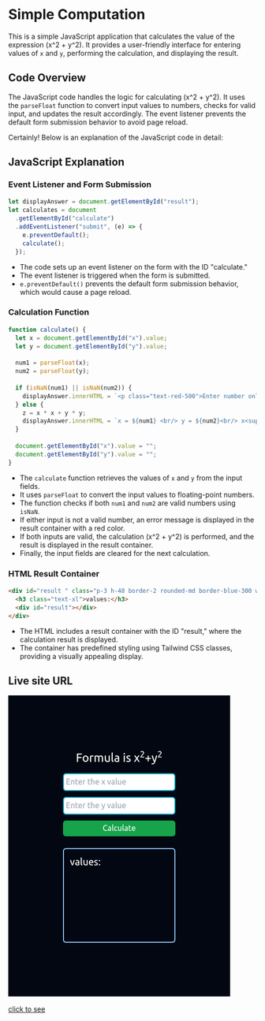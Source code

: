 # Simple Computation

This is a simple JavaScript application that calculates the value of the expression \(x^2 + y^2\). It provides a user-friendly interface for entering values of `x` and `y`, performing the calculation, and displaying the result.

## Code Overview

The JavaScript code handles the logic for calculating \(x^2 + y^2\). It uses the `parseFloat` function to convert input values to numbers, checks for valid input, and updates the result accordingly. The event listener prevents the default form submission behavior to avoid page reload.

Certainly! Below is an explanation of the JavaScript code in detail:

## JavaScript Explanation

### Event Listener and Form Submission

```javascript
let displayAnswer = document.getElementById("result");
let calculates = document
  .getElementById("calculate")
  .addEventListener("submit", (e) => {
    e.preventDefault();
    calculate();
  });
```

- The code sets up an event listener on the form with the ID "calculate."
- The event listener is triggered when the form is submitted.
- `e.preventDefault()` prevents the default form submission behavior, which would cause a page reload.

### Calculation Function

```javascript
function calculate() {
  let x = document.getElementById("x").value;
  let y = document.getElementById("y").value;

  num1 = parseFloat(x);
  num2 = parseFloat(y);

  if (isNaN(num1) || isNaN(num2)) {
    displayAnswer.innerHTML = `<p class="text-red-500">Enter number only.</p>`;
  } else {
    z = x * x + y * y;
    displayAnswer.innerHTML = `x = ${num1} <br/> y = ${num2}<br/> x<sup>2</sup>+y<sup>2</sup> = ${z}`;
  }

  document.getElementById("x").value = "";
  document.getElementById("y").value = "";
}
```

- The `calculate` function retrieves the values of `x` and `y` from the input fields.
- It uses `parseFloat` to convert the input values to floating-point numbers.
- The function checks if both `num1` and `num2` are valid numbers using `isNaN`.
- If either input is not a valid number, an error message is displayed in the result container with a red color.
- If both inputs are valid, the calculation \(x^2 + y^2\) is performed, and the result is displayed in the result container.
- Finally, the input fields are cleared for the next calculation.

### HTML Result Container

```html
<div id="result " class="p-3 h-48 border-2 rounded-md border-blue-300 w-full">
  <h3 class="text-xl">values:</h3>
  <div id="result"></div>
</div>
```

- The HTML includes a result container with the ID "result," where the calculation result is displayed.
- The container has predefined styling using Tailwind CSS classes, providing a visually appealing display.

## Live site URL

![screenshot of the output site](./Screenshot%202023-12-11%20at%2021-03-24%20Document.png)

[click to see ]()
